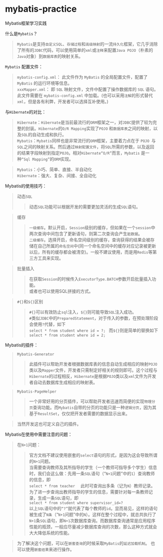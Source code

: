 # mybatis-practice
Mybatis框架学习实践  
  
什么是`Mybatis`？  

>`Mybatis`是支持`自定义SQL`、`存储过程`和`高级映射`的一流`持久化`框架，它几乎消除了所有的`JDBC`代码，可以使用简单的`xml`或`注释`来配置`Java POJO`（朴素的`Java`对象）到`数据库表`的映射关系。  
  
`Mybatis` 配置文件：  
>`mybatis-config.xml`： 此文件作为 `MyBatis` 的全局配置文件，配置了 `MyBatis` 的运行环境等信息。  
`xxxMapper.xml`： 即 `SQL` 映射文件，文件中配置了操作数据库的 `SQL` 语句。此文件需要在 `mybatis-config.xml` 中加载。(也可以采用`注解`的形式替代`xml`，但是各有利弊，开发者可以选择互补使用。)  
  
与`Hibernate`的对比：  
>`Hibernate`：`Hibernate`是当前最流行的`ORM`框架之一，对`JDBC`提供了较为完整的封装。`Hibernate`的`O/R Mapping`实现了`POJO` 和`数据库表`之间的映射，以及`SQL`的自动生成和执行。  
`Mybatis`：`Mybatis`同样也是非常流行的`ORM`框架，主要着力点在于 `POJO `与` SQL `之间的映射关系。然后通过`映射配置文件`，将`SQL`所需的参数，以及返回的结果字段映射到指定` POJO `。相对`Hibernate“O/R”`而言，`Mybatis` 是一种`“Sql Mapping”`的`ORM`实现。  
  
>`Mybatis`：小巧、简单、直接、半自动化   
`Hibernate`：强大、复杂、间接、全自动化  
  
Mybatis的使用技巧：  
>动态`SQL ` 
>>动态`SQL`功能可以根据开发的需要更加灵活的生成`SQL`语句。  
  
>缓存  
>>`一级缓存`。默认开启，`Session`级别的缓存，但如果在一个`session`中两次查询中间包含了更新语句，则第二次查询会产生`脏数据`。  
`二级缓存`。选择开启，命名空间级别的缓存，查询获得的结果会被存储在自己所属的`命名空间`中(同一个命名空间中的缓存对应记录被更新以后，所有的缓存都会被清空)。一般不建议使用，而是用`Redis`等第三方工具来实现。  
  
>批量插入  
>>在获取`Session`的时候传入`ExecutorType.BATCH`参数开启批量插入功能。  
  或者也可以使用SQL拼接的方式。  
  
>`#{}`和`${}`区别  
>>`#{}`可以有效防止`sql`注入，`${}`则可能导致`SQL`注入成功。  
`#`类似`JDBC`中的`PreparedStatement`，对于传入的参数，在预处理阶段会使用`?`代替，如下  
`select * from student where id = ?; ` 
而`${}`则是简单的替换如下  
`select * from student where id = 2;  `
  
Mybatis的插件：  
>`Mybatis-Generator`  
>>此插件可以帮助开发者根据数据库表的信息自动生成相应的映射`POJO`类以及`Mapper`文件，开发者只需制定好相关的规则即可。这个过程与`Hibernate`的过程相反，`Hibernate`是根据`POJO`类以及`xml`文件为开发者自动去数据库生成相应的映射表。
  
>`Mybatis-PageHelper`  
>>一个非常好用的分页插件，可以帮助开发者迅速而简便的实现`物理分页`查询功能。而`Mybatis`自带的分页的功能只是一种`逻辑分页`，因为其基于`ResultSet`，仅仅把开发者需要的数据显示出来。  
  
>当然开发这也可定义自己的插件。  
  
Mybatis在使用中需要注意的问题：  
>在`N+1`问题：  
>>官方文档不建议使用嵌套的`select`语句的形式，是因为这会导致所谓的`N+1`问题。  
当需要查询教师及其所指导的学生（一个教师可指导多个学生）信息时，我们会这么做：先用一条`SQL`语句（“`N+1`问题”中的`1`）查询教师的信息，即  
      `select * from teacher  `
      此时可查询出多条（记为`N`）教师记录。为了进一步查询出教师指导的学生的信息，需要针对每一条教师记录，生成一条`SQL`语句，即  
      `select * from student where supervisor_id=?`  
      以上`SQL`语句中的`“?”`就代表了每个教师的`id`。显而易见，这样的语句被生成了`N条`（“`N+1`问题”中的`N`）。这样在整个过程中，就总共执行了`N+1`条`SQL`语句，即`N+1`次数据库查询。而数据库查询通常是应用程序性能的瓶颈，一般应尽量减少数据库查询的次数，那么这种方式就会大大降低系统的性能。  
        
>为了解决这个问题，可以在`嵌套查询`的时候采取`MyBatis`的`延迟加载机制`。 
  也可以使用`嵌套结果`来进行操作。
